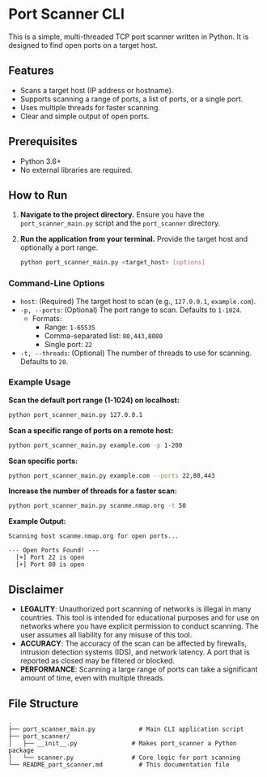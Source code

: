 # Port Scanner CLI

This is a simple, multi-threaded TCP port scanner written in Python. It is designed to find open ports on a target host.

## Features

*   Scans a target host (IP address or hostname).
*   Supports scanning a range of ports, a list of ports, or a single port.
*   Uses multiple threads for faster scanning.
*   Clear and simple output of open ports.

## Prerequisites

*   Python 3.6+
*   No external libraries are required.

## How to Run

1.  **Navigate to the project directory.**
    Ensure you have the `port_scanner_main.py` script and the `port_scanner` directory.

2.  **Run the application from your terminal.**
    Provide the target host and optionally a port range.

    ```bash
    python port_scanner_main.py <target_host> [options]
    ```

### Command-Line Options

*   `host`: (Required) The target host to scan (e.g., `127.0.0.1`, `example.com`).
*   `-p, --ports`: (Optional) The port range to scan. Defaults to `1-1024`.
    *   Formats:
        *   Range: `1-65535`
        *   Comma-separated list: `80,443,8080`
        *   Single port: `22`
*   `-t, --threads`: (Optional) The number of threads to use for scanning. Defaults to `20`.

### Example Usage

**Scan the default port range (1-1024) on localhost:**
```bash
python port_scanner_main.py 127.0.0.1
```

**Scan a specific range of ports on a remote host:**
```bash
python port_scanner_main.py example.com -p 1-200
```

**Scan specific ports:**
```bash
python port_scanner_main.py example.com --ports 22,80,443
```

**Increase the number of threads for a faster scan:**
```bash
python port_scanner_main.py scanme.nmap.org -t 50
```

**Example Output:**
```
Scanning host scanme.nmap.org for open ports...

--- Open Ports Found! ---
  [+] Port 22 is open
  [+] Port 80 is open
```

## Disclaimer

*   **LEGALITY**: Unauthorized port scanning of networks is illegal in many countries. This tool is intended for educational purposes and for use on networks where you have explicit permission to conduct scanning. The user assumes all liability for any misuse of this tool.
*   **ACCURACY**: The accuracy of the scan can be affected by firewalls, intrusion detection systems (IDS), and network latency. A port that is reported as closed may be filtered or blocked.
*   **PERFORMANCE**: Scanning a large range of ports can take a significant amount of time, even with multiple threads.

## File Structure
```
.
├── port_scanner_main.py            # Main CLI application script
├── port_scanner/
│   ├── __init__.py               # Makes port_scanner a Python package
│   └── scanner.py                # Core logic for port scanning
└── README_port_scanner.md          # This documentation file
```
